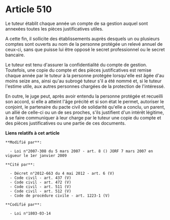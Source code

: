 # Article 510

Le tuteur établit chaque année un compte de sa gestion auquel sont annexées toutes les pièces justificatives utiles.

A cette fin, il sollicite des établissements auprès desquels un ou plusieurs comptes sont ouverts au nom de la personne
protégée un relevé annuel de ceux-ci, sans que puisse lui être opposé le secret professionnel ou le secret bancaire.

Le tuteur est tenu d'assurer la confidentialité du compte de gestion. Toutefois, une copie du compte et des pièces
justificatives est remise chaque année par le tuteur à la personne protégée lorsqu'elle est âgée d'au moins seize ans, ainsi
qu'au subrogé tuteur s'il a été nommé et, si le tuteur l'estime utile, aux autres personnes chargées de la protection de
l'intéressé.

En outre, le juge peut, après avoir entendu la personne protégée et recueilli son accord, si elle a atteint l'âge précité et
si son état le permet, autoriser le conjoint, le partenaire du pacte civil de solidarité qu'elle a conclu, un parent, un
allié de celle-ci ou un de ses proches, s'ils justifient d'un intérêt légitime, à se faire communiquer à leur charge par le
tuteur une copie du compte et des pièces justificatives ou une partie de ces documents.

**Liens relatifs à cet article**

	**Modifié par**:

	  - Loi n°2007-308 du 5 mars 2007 - art. 8 () JORF 7 mars 2007 en vigueur le 1er janvier 2009

	**Cité par**:

	  - Décret n°2012-663 du 4 mai 2012 - art. 6 (V)
	  - Code civil - art. 437 (V)
	  - Code civil - art. 472 (V)
	  - Code civil - art. 511 (V)
	  - Code civil - art. 512 (V)
	  - Code de procédure civile - art. 1223-1 (V)

	**Codifié par**:

	  - Loi n°1803-03-14
